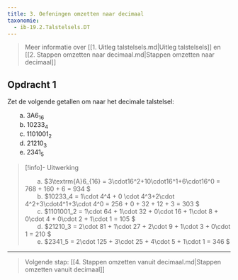 ```yaml
---
title: 3. Oefeningen omzetten naar decimaal
taxonomie:
  - ib-19.2.Talstelsels.DT
---
```


> Meer informatie over [[1. Uitleg talstelsels.md|Uitleg talstelsels]]
> en [[2. Stappen omzetten naar decimaal.md|Stappen omzetten naar decimaal]]

## Opdracht 1

Zet de volgende getallen om naar het decimale talstelsel:

&nbsp;&nbsp;&nbsp;&nbsp;&nbsp;&nbsp;
a. $3\textrm{A}6_{16}$\
&nbsp;&nbsp;&nbsp;&nbsp;&nbsp;&nbsp;
b. $10233_4$\
&nbsp;&nbsp;&nbsp;&nbsp;&nbsp;&nbsp;
c. $1101001_2$\
&nbsp;&nbsp;&nbsp;&nbsp;&nbsp;&nbsp;
d. $21210_3$\
&nbsp;&nbsp;&nbsp;&nbsp;&nbsp;&nbsp;
e. $2341_5$

> [!info]- Uitwerking
> 
> &nbsp;&nbsp;&nbsp;&nbsp;&nbsp;&nbsp;
> a. $3\textrm{A}6_{16} = 3\cdot16^2+10\cdot16^1+6\cdot16^0 =
> 768 + 160 + 6 = 934
> $\
> &nbsp;&nbsp;&nbsp;&nbsp;&nbsp;&nbsp;
> b. $10233_4 = 1\cdot 4^4 + 0 \cdot 4^3+2\cdot 4^2+3\cdot4^1+3\cdot 4^0 = 256 + 0 + 32 + 12 + 3 = 303
> $\
> &nbsp;&nbsp;&nbsp;&nbsp;&nbsp;&nbsp;
> c. $1101001_2 = 1\cdot 64 + 1\cdot 32 + 0\cdot 16 + 1\cdot 8 + 0\cdot 4 + 0\cdot 2 + 1\cdot 1 = 105
> $\
> &nbsp;&nbsp;&nbsp;&nbsp;&nbsp;&nbsp;
> d. $21210_3 = 2\cdot 81 + 1\cdot 27 + 2\cdot 9 + 1\cdot 3 + 0\cdot 1 = 210
> $\
> &nbsp;&nbsp;&nbsp;&nbsp;&nbsp;&nbsp;
> e. $2341_5 = 2\cdot 125 + 3\cdot 25 + 4\cdot 5 + 1\cdot 1 = 346
> $

---

> Volgende stap: [[4. Stappen omzetten vanuit decimaal.md|Stappen omzetten vanuit decimaal]]